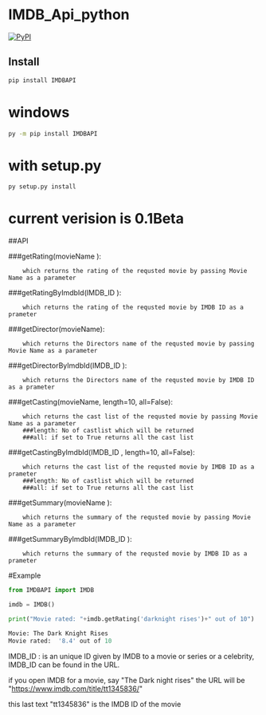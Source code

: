 # IMDB_Api_python
[![PyPI](https://img.shields.io/pypi/v/IMDBAPI.svg)](https://pypi.python.org/pypi/IMDBAPI)


## Install

```bash
pip install IMDBAPI
```

# windows
```bash
py -m pip install IMDBAPI
```

# with setup.py
```bash
py setup.py install
```

# current verision is 0.1Beta

##API
		
 ###getRating(movieName ):
		
		which returns the rating of the requsted movie by passing Movie Name as a parameter
		
 ###getRatingByImdbId(IMDB_ID ):
		
		which returns the rating of the requsted movie by IMDB ID as a prameter

 ###getDirector(movieName):
		
		which returns the Directors name of the requsted movie by passing Movie Name as a parameter

 ###getDirectorByImdbId(IMDB_ID ):
		
		which returns the Directors name of the requsted movie by IMDB ID as a prameter

 ###getCasting(movieName, length=10, all=False):
		
		which returns the cast list of the requsted movie by passing Movie Name as a parameter
		###length: No of castlist which will be returned
		###all: if set to True returns all the cast list
		
 ###getCastingByImdbId(IMDB_ID , length=10, all=False):
		
		which returns the cast list of the requsted movie by IMDB ID as a prameter
		###length: No of castlist which will be returned
		###all: if set to True returns all the cast list

 ###getSummary(movieName ):
		
		which returns the summary of the requsted movie by passing Movie Name as a parameter

 ###getSummaryByImdbId(IMDB_ID ):
		
		which returns the summary of the requsted movie by IMDB ID as a prameter

#Example

```python
from IMDBAPI import IMDB

imdb = IMDB()

print("Movie rated: "+imdb.getRating('darknight rises')+" out of 10")

Movie: The Dark Knight Rises
Movie rated:  '8.4' out of 10
```


IMDB_ID : is an unique ID given by IMDB to a movie or series or a celebrity, IMDB_ID can be found in the URL.

if you open IMDB for a movie, say "The Dark night rises" the URL will be "https://www.imdb.com/title/tt1345836/"

this last text "tt1345836" is the IMDB ID of the movie



